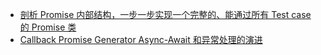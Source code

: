 - [剖析 Promise 内部结构，一步一步实现一个完整的、能通过所有 Test case 的 Promise 类](./promise-plus)
- [Callback Promise Generator Async-Await 和异常处理的演进](./async-error)
